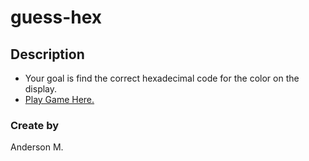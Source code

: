 # guess-hex

## Description

- Your goal is find the correct hexadecimal code for the color on the display.
- [Play Game Here.](https://anderson-guess-hex.netlify.app/)

### Create by

Anderson M.
